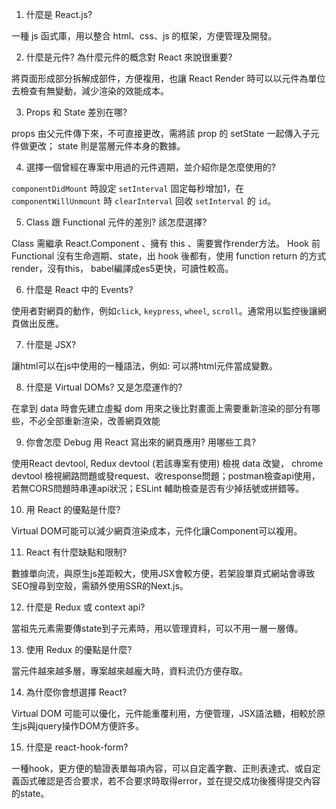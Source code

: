 1. 什麼是 React.js?

一種 js 函式庫，用以整合 html、css、js 的框架，方便管理及開發。

2. 什麼是元件? 為什麼元件的概念對 React 來說很重要?

將頁面形成部分拆解成部件，方便複用，也讓 React Render 時可以以元件為單位去檢查有無變動，減少渲染的效能成本。

3. Props 和 State 差別在哪?

props 由父元件傳下來，不可直接更改，需將該 prop 的 setState 一起傳入子元件做更改； state 則是當層元件本身的數據。

4. 選擇⼀個曾經在專案中⽤過的元件週期，並介紹你是怎麼使⽤的?

`componentDidMount` 時設定 `setInterval` 固定每秒增加1，在 `componentWillUnmount` 時 `clearInterval` 回收 `setInterval` 的 `id`。

5. Class 跟 Functional 元件的差別? 該怎麼選擇?

Class 需繼承 React.Component 、擁有 this 、需要實作render方法。
Hook 前 Functional 沒有生命週期、state，出 hook 後都有，使用 function return 的方式render，沒有this， babel編譯成es5更快，可讀性較高。

6. 什麼是 React 中的 Events?

使用者對網頁的動作，例如`click`, `keypress`, `wheel`, `scroll`。通常用以監控後讓網頁做出反應。


7. 什麼是 JSX?

讓html可以在js中使用的一種語法，例如: 可以將html元件當成變數。

8. 什麼是 Virtual DOMs? ⼜是怎麼運作的?

在拿到 data 時會先建立虛擬 dom 用來之後比對畫面上需要重新渲染的部分有哪些，不必全部重新渲染，改善網頁效能

9. 你會怎麼 Debug ⽤ React 寫出來的網⾴應⽤? ⽤哪些⼯具?

使用React devtool, Redux devtool (若該專案有使用) 檢視 data 改變， chrome devtool 檢視網路問題或發request、收response問題；postman檢查api使用，若無CORS問題時串連api狀況；ESLint 輔助檢查是否有少掉括號或拼錯等。

10. ⽤ React 的優點是什麼?

Virtual DOM可能可以減少網頁渲染成本，元件化讓Component可以複用。

11. React 有什麼缺點和限制?

數據單向流，與原生js差距較大，使用JSX會較方便，若架設單頁式網站會導致SEO搜尋到空殼，需額外使用SSR的Next.js。

12. 什麼是 Redux 或 context api?

當祖先元素需要傳state到子元素時，用以管理資料，可以不用一層一層傳。

13. 使⽤ Redux 的優點是什麼?

當元件越來越多層，專案越來越龐大時，資料流仍方便存取。

14. 為什麼你會想選擇 React?

Virtual DOM 可能可以優化，元件能重覆利用，方便管理，JSX語法糖，相較於原生js與jquery操作DOM方便許多。

15. 什麼是 react-hook-form?

一種hook，更方便的驗證表單每項內容，可以自定義字數、正則表達式、或自定義函式確認是否合要求，若不合要求時取得error，並在提交成功後獲得提交內容的state。
